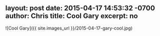 layout: post
date: 2015-04-17 14:53:32 -0700
author: Chris
title: Cool Gary
excerpt: no
----

![Cool Gary]({{ site.images_url }}/2015-04-17-gary-cool.jpg)